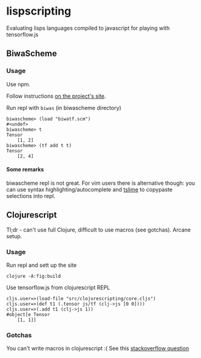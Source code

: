 # lispscripting

Evaluating lisps languages compiled to javascript for playing with tensorflow.js

## BiwaScheme

### Usage

Use npm.

Follow instructions [on the project's site](https://github.com/biwascheme/biwascheme).

Run repl with `biwas` (in biwascheme directory)
```
biwascheme> (load "biwatf.scm")
#<undef>
biwascheme> t
Tensor
    [1, 2]
biwascheme> (tf add t t)
Tensor
    [2, 4]
```

#### Some remarks

biwascheme repl is not great. For vim users there is alternative though: you can use syntax highlighting/autocomplete and [tslime](https://github.com/sjl/tslime.vim) to copypaste selections into repl.


## Clojurescript

Tl;dr - can't use full Clojure, difficult to use macros (see gotchas). Arcane setup. 

### Usage

Run repl and sett up the site
```
clojure -A:fig:build
```

Use tensorflow.js from clojurescript REPL 
```
cljs.user=>(load-file "src/clojurescripting/core.cljs")
cljs.user=>(def t1 (.tensor js/tf (clj->js [0 0])))
cljs.user=>(.add t1 (clj->js 1))
#object[e Tensor
    [1, 1]]
```

### Gotchas
You can't write macros in clojurescript :( See this [stackoverflow question](https://stackoverflow.com/questions/18381052/why-clojurescript-macros-cant-be-written-in-clojurescript)
